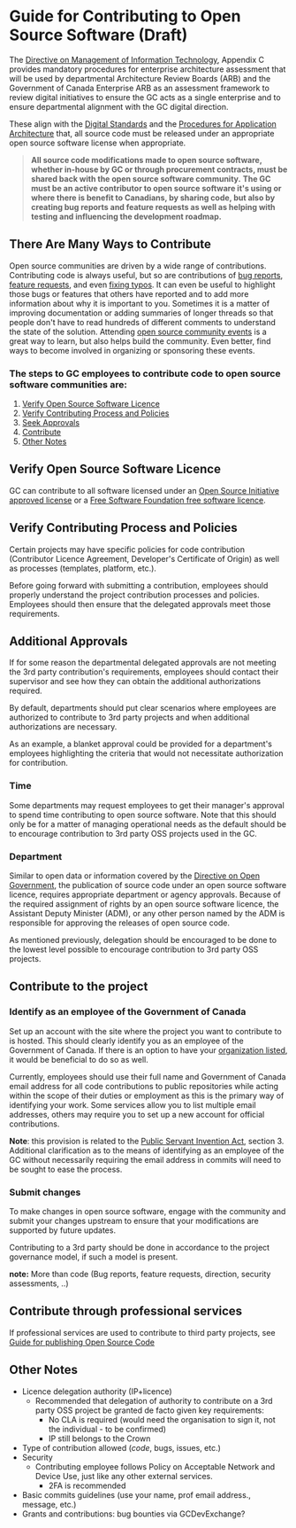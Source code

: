 # Guide for Contributing to Open Source Software (Draft)

The [Directive on Management of Information Technology](https://www.tbs-sct.gc.ca/pol/doc-eng.aspx?id=15249), Appendix C provides mandatory procedures for enterprise architecture assessment that will be used by departmental Architecture Review Boards (ARB) and the Government of Canada Enterprise ARB as an assessment framework to review digital initiatives to ensure the GC acts as a single enterprise and to ensure departmental alignment with the GC digital direction.

These align with the [Digital Standards](https://www.canada.ca/en/government/publicservice/modernizing/government-canada-digital-standards.html) and the [Procedures for Application Architecture](https://www.tbs-sct.gc.ca/pol/doc-eng.aspx?id=15249#claC.2.3.8) that, all source code must be released under an appropriate open source software license when appropriate.

> **All source code modifications made to open source software, whether in-house by GC or through procurement contracts, must be shared back with the open source software community.**
> **The GC must be an active contributor to open source software it's using or where there is benefit to Canadians, by sharing code, but also by creating bug reports and feature requests as well as helping with testing and influencing the development roadmap.**

## There Are Many Ways to Contribute

Open source communities are driven by a wide range of contributions. Contributing code is always useful, but so are contributions of [bug reports](https://github.com/open-data/ckanext-canada/issues?q=is%3Aissue+is%3Aclosed+label%3Abug), [feature requests](https://github.com/wet-boew/wet-boew/issues?q=is%3Aopen+is%3Aissue+label%3A%22Query%3A+Feature+Request%22), and even [fixing typos](https://github.com/canada-ca/Open_First_Whitepaper/pulls?utf8=%E2%9C%93&q=fix+typo). It can even be useful to highlight those bugs or features that others have reported and to add more information about why it is important to you. Sometimes it is a matter of improving documentation or adding summaries of longer threads so that people don't have to read hundreds of different comments to understand the state of the solution. Attending [open source community events](https://opensource.com/resources/conferences-and-events-monthly) is a great way to learn, but also helps build the community. Even better, find ways to become involved in organizing or sponsoring these events. 

### The steps to GC employees to contribute code to open source software communities are:

1. [Verify Open Source Software Licence](#verify-open-source-software-licence)
1. [Verify Contributing Process and Policies](#verify-contributing-process-and-policies)
1. [Seek Approvals](#seek-approvals)
1. [Contribute](#contribute)
1. [Other Notes](#other-notes)

## Verify Open Source Software Licence

GC can contribute to all software licensed under an [Open Source Initiative approved license](https://opensource.org/licenses) or a [Free Software Foundation free software licence](https://www.gnu.org/licenses/license-list.html).

## Verify Contributing Process and Policies

Certain projects may have specific policies for code contribution (Contributor Licence Agreement, Developer's Certificate of Origin) as well as processes (templates, platform, etc.).

Before going forward with submitting a contribution, employees should properly understand the project contribution processes and policies. 
Employees should then ensure that the delegated approvals meet those requirements.

## Additional Approvals

If for some reason the departmental delegated approvals are not meeting the 3rd party contribution's requirements, employees should contact their supervisor and see how they can obtain the additional authorizations required.

By default, departments should put clear scenarios where employees are authorized to contribute to 3rd party projects and when additional authorizations are necessary.

As an example, a blanket approval could be provided for a department's employees highlighting the criteria that would not necessitate authorization for contribution.

### Time

Some departments may request employees to get their manager's approval to spend time contributing to open source software.
Note that this should only be for a matter of managing operational needs as the default should be to encourage contribution to 3rd party OSS projects used in the GC.

### Department

Similar to open data or information covered by the [Directive on Open Government](https://www.tbs-sct.gc.ca/pol/doc-eng.aspx?id=28108), the publication of source code under an open source software licence, requires appropriate department or agency approvals.
Because of the required assignment of rights by an open source software licence, the Assistant Deputy Minister (ADM), or any other person named by the ADM is responsible for approving the releases of open source code.

As mentioned previously, delegation should be encouraged to be done to the lowest level possible to encourage contribution to 3rd party OSS projects.

## Contribute to the project

### Identify as an employee of the Government of Canada

Set up an account with the site where the project you want to contribute to is hosted. 
This should clearly identify you as an employee of the Government of Canada. 
If there is an option to have your [organization listed](https://openconcept.ca/blog/mike/your-organization-using-drupal-get-drupalorg-account), it would be beneficial to do so as well.

Currently, employees should use their full name and Government of Canada email address for all code contributions to public repositories while acting within the scope of their duties or employment as this is the primary way of identifying your work.
Some services allow you to list multiple email addresses, others may require you to set up a new account for official contributions.

**Note**: this provision is related to the [Public Servant Invention Act](https://laws-lois.justice.gc.ca/eng/acts/P-32/FullText.html#h-3), section 3. 
Additional clarification as to the means of identifying as an employee of the GC without necessarily requiring the email address in commits will need to be sought to ease the process.

### Submit changes

To make changes in open source software, engage with the community and submit your changes upstream to ensure that your modifications are supported by future updates.

Contributing to a 3rd party should be done in accordance to the project governance model, if such a model is present.

**note:** More than code (Bug reports, feature requests, direction, security assessments, ..)

## Contribute through professional services

If professional services are used to contribute to third party projects, see [Guide for publishing Open Source Code](publishing-open-source-code.md#obtain-rights-to-custom-code-in-contracts)

## Other Notes

* Licence delegation authority (IP+licence)
  * Recommended that delegation of authority to contribute on a 3rd party OSS project be granted de facto given key requirements:
    * No CLA is required (would need the organisation to sign it, not the individual - to be confirmed)
    * IP still belongs to the Crown
* Type of contribution allowed (_code_, bugs, issues, etc.)
* Security
  * Contributing employee follows Policy on Acceptable Network and Device Use, just like any other external services.
    * 2FA is recommended
* Basic commits guidelines (use your name, prof email address., message, etc.)
* Grants and contributions: bug bounties via GCDevExchange?
